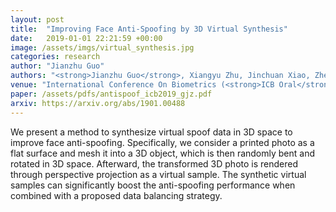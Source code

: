 ```yaml
---
layout: post
title:  "Improving Face Anti-Spoofing by 3D Virtual Synthesis"
date:   2019-01-01 22:21:59 +00:00
image: /assets/imgs/virtual_synthesis.jpg
categories: research
author: "Jianzhu Guo"
authors: "<strong>Jianzhu Guo</strong>, Xiangyu Zhu, Jinchuan Xiao, Zhen Lei, Genxun Wan, Stan Z. Li"
venue: "International Conference On Biometrics (<strong>ICB Oral</strong>)"
paper: /assets/pdfs/antispoof_icb2019_gjz.pdf
arxiv: https://arxiv.org/abs/1901.00488
---
```

We present a method to synthesize virtual spoof data in 3D space to improve face anti-spoofing. Specifically, we consider a printed photo as a flat surface and mesh it into a 3D object, which is then randomly bent and rotated in 3D space. Afterward, the transformed 3D photo is rendered through perspective projection as a virtual sample. The synthetic virtual samples can significantly boost the anti-spoofing performance when combined with a proposed data balancing strategy.
